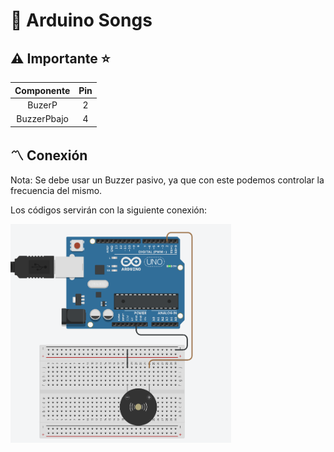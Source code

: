 # :musical_note: Arduino Songs

## :warning: Importante :star:

| Componente | Pin       |
|:--------:  |:---------:|
|   BuzerP   |    2      |
| BuzzerPbajo|    4      |

## :part_alternation_mark: Conexión
Nota: Se debe usar un Buzzer pasivo, ya que con este podemos controlar la frecuencia del mismo.

Los códigos servirán con la siguiente conexión:

<img src=".img/conexionBuzzerPasivo.png" alt="Conexión de Buzzer" width="70%">


